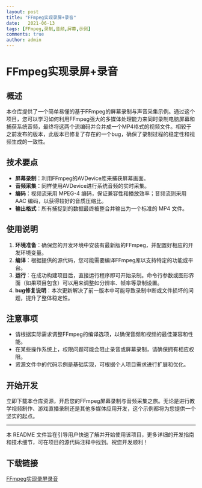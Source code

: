 ```yaml
---
layout: post
title: "FFmpeg实现录屏+录音"
date:   2021-06-13
tags: [FFmpeg,录制,音频,屏幕,示例]
comments: true
author: admin
---
```

# FFmpeg实现录屏+录音

## 概述

本仓库提供了一个简单易懂的基于FFmpeg的屏幕录制与声音采集示例。通过这个项目，您可以学习如何利用FFmpeg强大的多媒体处理能力来同时录制电脑屏幕和捕获系统音频，最终将这两个流编码并合并成一个MP4格式的视频文件。相较于之前发布的版本，此版本已修复了存在的一个bug，确保了录制过程的稳定性和视频生成的一致性。

## 技术要点

- **屏幕录制**：利用FFmpeg的AVDevice库来捕获屏幕画面。
- **音频采集**：同样使用AVDevice进行系统音频的实时采集。
- **编码**：视频流采用 MPEG-4 编码，保证兼容性和播放效率；音频流则采用 AAC 编码，以获得较好的音质压缩比。
- **输出格式**：所有捕捉到的数据最终被整合并输出为一个标准的 MP4 文件。

## 使用说明

1. **环境准备**：确保您的开发环境中安装有最新版的FFmpeg，并配置好相应的开发环境变量。
2. **编译**：根据提供的源代码，您可能需要编译FFmpeg库以支持特定的功能或平台。
3. **运行**：在成功构建项目后，直接运行程序即可开始录制。命令行参数或图形界面（如果项目包含）可以用来调整如分辨率、帧率等录制设置。
4. **bug修复说明**：本次更新解决了前一版本中可能导致录制中断或文件损坏的问题，提升了整体稳定性。

## 注意事项

- 请根据实际需求调整FFmpeg的编译选项，以确保音频和视频的最佳兼容和性能。
- 在某些操作系统上，权限问题可能会阻止录音或屏幕录制，请确保拥有相应权限。
- 资源文件中的代码示例是基础实现，可根据个人项目需求进行扩展和优化。

## 开始开发

立即下载本仓库资源，开启您的FFmpeg屏幕录制与音频采集之旅。无论是进行教学视频制作、游戏直播录制还是其他多媒体应用开发，这个示例都将为您提供一个坚实的起点。

---

本 README 文件旨在引导用户快速了解并开始使用该项目，更多详细的开发指南和技术细节，可在项目的源代码注释中找到。祝您开发顺利！

## 下载链接

[FFmpeg实现录屏录音](https://pan.quark.cn/s/8fb4d64b4b7e)